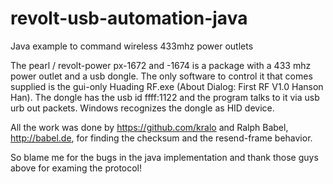 revolt-usb-automation-java
==========================

Java example to command wireless 433mhz power outlets

The pearl / revolt-power px-1672 and -1674 is a package with a 433 mhz power outlet and a usb dongle. 
The only software to control it that comes supplied is the gui-only Huading RF.exe (About Dialog: First RF V1.0 Hanson Han). 
The dongle has the usb id ffff:1122 and the program talks to it via usb urb out packets. 
Windows recognizes the dongle as HID device.

All the work was done by https://github.com/kralo and Ralph Babel, http://babel.de, for finding the checksum and the resend-frame behavior. 

So blame me for the bugs in the java implementation and thank those guys above for examing the protocol!
